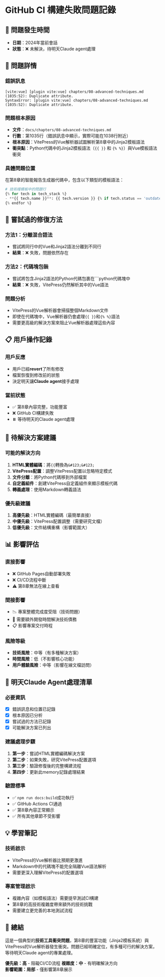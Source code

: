 # GitHub CI 構建失敗問題記錄

## 📅 問題發生時間
- **日期**：2024年當前會話
- **狀態**：❌ 未解決，待明天Claude agent處理

## 🚨 問題詳情

### 錯誤訊息
```
[vite:vue] [plugin vite:vue] chapters/08-advanced-techniques.md (1035:52): Duplicate attribute.
SyntaxError: [plugin vite:vue] chapters/08-advanced-techniques.md (1035:52): Duplicate attribute.
```

### 問題根本原因
- **文件**：`docs/chapters/08-advanced-techniques.md`
- **行數**：第1035行（錯誤訊息中顯示，實際可能在1038行附近）
- **根本原因**：VitePress的Vue解析器試圖解析第8章中的Jinja2模板語法
- **衝突點**：Python代碼中的Jinja2模板語法（`{{ }}` 和 `{% %}`）與Vue模板語法衝突

### 具體問題位置
在第8章的智能報告生成器代碼中，包含以下類型的模板語法：
```python
# 技術棧模板中的問題行
{% for tech in tech_stack %}
- **{{ tech.name }}**: {{ tech.version }} {% if tech.status == 'outdated' %}⚠️ 需要更新{% elif tech.status == 'latest' %}✅ 最新版本{% endif %}
{% endfor %}
```

## 🔧 嘗試過的修復方法

### 方法1：分離混合語法
- 嘗試將同行中的Vue和Jinja2語法分離到不同行
- **結果**：❌ 失敗，問題依然存在

### 方法2：代碼塊包裝
- 嘗試將包含Jinja2語法的Python代碼包裹在```python代碼塊中
- **結果**：❌ 失敗，VitePress仍然解析其中的Vue語法

### 問題分析
- VitePress的Vue解析器會掃描整個Markdown文件
- 即使在代碼塊中，Vue解析器仍會處理`{{ }}`和`{% %}`語法
- 需要更高級的解決方案來阻止Vue解析器處理這些內容

## 📋 用戶操作記錄

### 用戶反應
- 用戶已經**revert**了所有修改
- 檔案恢復到修改前的狀態
- 決定明天讓**Claude agent**接手處理

### 當前狀態
- ✅ 第8章內容完整，功能豐富
- ❌ GitHub CI構建失敗
- ⏸️ 等待明天的Claude agent處理

## 🎯 待解決方案建議

### 可能的解決方向
1. **HTML實體編碼**：將`{{`轉換為`&#123;&#123;`
2. **VitePress配置**：調整VitePress配置以忽略特定模式
3. **文件分離**：將Python代碼移到外部檔案
4. **自定義組件**：創建VitePress自定義組件來顯示模板代碼
5. **轉義處理**：使用Markdown轉義語法

### 優先級建議
1. **高優先級**：HTML實體編碼（最簡單直接）
2. **中優先級**：VitePress配置調整（需要研究文檔）
3. **低優先級**：文件結構重構（影響範圍大）

## 📊 影響評估

### 直接影響
- ❌ GitHub Pages自動部署失敗
- ❌ CI/CD流程中斷
- ⚠️ 第8章無法在線上查看

### 間接影響
- 📉 專案整體完成度受阻（技術問題）
- 🔄 需要額外開發時間解決技術債務
- 📋 影響專案交付時程

### 風險等級
- **技術風險**：中等（有多種解決方案）
- **時間風險**：低（不影響核心功能）
- **用戶體驗風險**：中等（影響在線文檔訪問）

## 🚀 明天Claude Agent處理清單

### 必要資訊
- [x] 錯誤訊息和位置已記錄
- [x] 根本原因已分析
- [x] 嘗試過的方法已記錄
- [x] 可能解決方案已列出

### 建議處理步驟
1. **第一步**：嘗試HTML實體編碼解決方案
2. **第二步**：如果失敗，研究VitePress配置選項
3. **第三步**：驗證修復後的完整構建流程
4. **第四步**：更新此memory記錄處理結果

### 驗證標準
- ✅ `npm run docs:build`成功執行
- ✅ GitHub Actions CI通過
- ✅ 第8章內容正常顯示
- ✅ 所有其他章節不受影響

## 💡 學習筆記

### 技術啟示
- VitePress的Vue解析器比預期更激進
- Markdown中的代碼塊不能完全隔離Vue語法解析
- 需要更深入理解VitePress的配置選項

### 專案管理啟示
- 複雜內容（如模板語法）需要提早測試CI構建
- 第8章的高技術複雜度帶來額外的技術挑戰
- 需要建立更完善的本地測試流程

## 📝 總結

這是一個典型的**技術工具衝突問題**，第8章的豐富功能（Jinja2模板系統）與VitePress的Vue解析器發生衝突。問題已經明確定位，有多種可行的解決方案，等待明天Claude agent的專業處理。

**優先級：高** - 阻礙CI/CD流程
**複雜度：中** - 有明確解決方向  
**影響範圍：局部** - 僅影響第8章展示